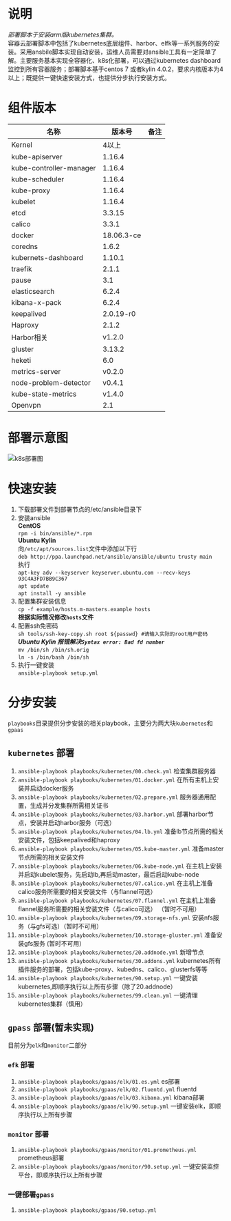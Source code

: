 # 说明
*部署脚本于安装arm版kubernetes集群。*  
容器云部署脚本中包括了kubernetes底层组件、harbor、elfk等一系列服务的安装。采用ansbile脚本实现自动安装，运维人员需要对ansible工具有一定简单了解。主要服务基本实现全容器化、k8s化部署，可以通过kubernetes dashboard监控到所有容器服务；部署脚本基于centos 7 或者kylin 4.0.2，要求内核版本为4以上；既提供一键快速安装方式，也提供分步执行安装方式。
# 组件版本
| 名称                    | 版本号       | 备注     |
|-------------------------|--------------|----------|
| Kernel                  | 4以上        |          |
| kube-apiserver          | 1.16.4       |          |
| kube-controller-manager | 1.16.4       |          |
| kube-scheduler          | 1.16.4       |          |
| kube-proxy              | 1.16.4       |          |
| kubelet                 | 1.16.4       |          |
| etcd                    | 3.3.15       |          |
| calico                  | 3.3.1        |          |
| docker                  | 18.06.3-ce   |          |
| coredns                 | 1.6.2        |          |
| kubernets-dashboard     | 1.10.1       |          |
| traefik                 | 2.1.1        |          |
| pause                   | 3.1          |          |
| elasticsearch           | 6.2.4        |          |
| kibana-x-pack           | 6.2.4        |          |
| keepalived              | 2.0.19-r0    |          |
| Haproxy                 | 2.1.2        |          |
| Harbor相关              | v1.2.0       |          |
| gluster                 | 3.13.2       |          |
| heketi                  | 6.0          |          |
| metrics-server          | v0.2.0       |          |
| node-problem-detector   | v0.4.1       |          |
| kube-state-metrics      | v1.4.0       |          |
| Openvpn                 | 2.1          |          |

# 部署示意图
![k8s部署图](https://github.com/toyangdon/k8s_deploy/blob/master/kubernetes%20%E7%BB%84%E7%BB%87%E5%9B%BE.png?raw=true)
# 快速安装
1. 下载部署文件到部署节点的/etc/ansible目录下  
2. 安装ansible  
**CentOS**   
`rpm -i bin/ansible/*.rpm`  
**Ubuntu Kylin**  
向`/etc/apt/sources.list`文件中添加以下行  
`deb http://ppa.launchpad.net/ansible/ansible/ubuntu trusty main`  
执行  
`apt-key adv --keyserver keyserver.ubuntu.com --recv-keys 93C4A3FD7BB9C367`  
`apt update`  
`apt install -y ansible`  
3. 配置集群安装信息  
`cp -f example/hosts.m-masters.example hosts`  
**根据实际情况修改`hosts`文件**  
4. 配置ssh免密码  
`sh tools/ssh-key-copy.sh root ${passwd} #请输入实际的root用户密码`  
***Ubuntu Kylin 报错解决`Syntax error: Bad fd number`***  
`mv /bin/sh /bin/sh.orig`  
`ln -s /bin/bash /bin/sh`  
5. 执行一键安装  
`ansible-playbook setup.yml`  

# 分步安装
`playbooks`目录提供分步安装的相关playbook，主要分为两大块`kubernetes`和`gpaas`
## `kubernetes` 部署
1. `ansible-playbook playbooks/kubernetes/00.check.yml` 检查集群服务器
1. `ansible-playbook playbooks/kubernetes/01.docker.yml` 在所有主机上安装并启动docker服务
2. `ansible-playbook playbooks/kubernetes/02.prepare.yml` 服务器通用配置，生成并分发集群所需相关证书
3. `ansible-playbook playbooks/kubernetes/03.harbor.yml` 部署harbor节点，安装并启动harbor服务（可选）
4. `ansible-playbook playbooks/kubernetes/04.lb.yml` 准备lb节点所需的相关安装文件，包括keepalived和haproxy
5. `ansible-playbook playbooks/kubernetes/05.kube-master.yml` 准备master节点所需的相关安装文件
6. `ansible-playbook playbooks/kubernetes/06.kube-node.yml` 在主机上安装并启动kubelet服务，先启动lb,再启动master，最后启动kube-node
7. `ansible-playbook playbooks/kubernetes/07.calico.yml` 在主机上准备calico服务所需要的相关安装文件（与flannel可选）
8. `ansible-playbook playbooks/kubernetes/07.flannel.yml` 在主机上准备flannel服务所需要的相关安装文件（与calico可选） （暂时不可用）
9. `ansible-playbook playbooks/kubernetes/09.storage-nfs.yml` 安装nfs服务（与gfs可选）（暂时不可用）
10. `ansible-playbook playbooks/kubernetes/10.storage-gluster.yml` 准备安装gfs服务 (暂时不可用）
11. `ansible-playbook playbooks/kubernetes/20.addnode.yml` 新增节点
12. `ansible-playbook playbooks/kubernetes/30.addons.yml` kubernetes所有插件服务的部署，包括kube-proxy、kubedns、calico、glusterfs等等
13. `ansible-playbook playbooks/kubernetes/90.setup.yml` 一键安装kubernetes,即顺序执行以上所有步骤（除了20.addnode）
14. `ansible-playbook playbooks/kubernetes/99.clean.yml` 一键清理kubernetes集群（慎用）

## `gpass` 部署(暂未实现)
目前分为`elk`和`monitor`二部分

### `efk` 部署
1. `ansible-playbook playbooks/gpaas/elk/01.es.yml` es部署
3. `ansible-playbook playbooks/gpaas/elk/02.fluentd.yml` fluentd
4. `ansible-playbook playbooks/gpaas/elk/03.kibana.yml` kibana部署
5. `ansible-playbook playbooks/gpaas/elk/90.setup.yml` 一键安装elk，即顺序执行以上所有步骤  

### `monitor` 部署
1. `ansible-playbook playbooks/gpaas/monitor/01.prometheus.yml` prometheus部署
2. `ansible-playbook playbooks/gpaas/monitor/90.setup.yml` 一键安装监控平台，即顺序执行以上所有步骤

### 一键部署`gpass`
1. `ansible-playbook playbooks/gpaas/90.setup.yml`
